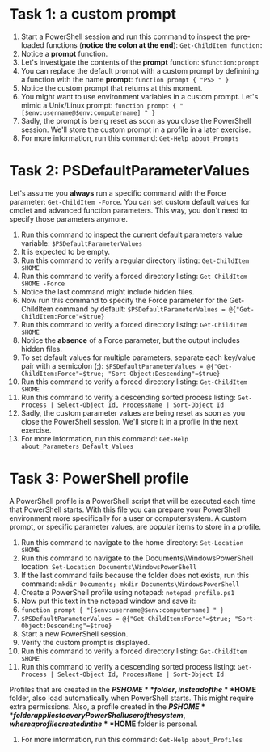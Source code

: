 # Task 1: a custom prompt
1. Start a PowerShell session and run this command to inspect the pre-loaded functions (**notice the colon at the end**): ```Get-ChildItem function:```
2. Notice a **prompt** function. 
3. Let's investigate the contents of the **prompt** function: ```$function:prompt```
4. You can replace the default prompt with a custom prompt by definining a function with the name **prompt**: ```function prompt { "PS> " }```
5. Notice the custom prompt that returns at this moment.
6. You might want to use environment variables in a custom prompt. Let's mimic a Unix/Linux prompt: ```function prompt { "[$env:username@$env:computername] " }```
7. Sadly, the prompt is being reset as soon as you close the PowerShell session. We'll store the custom prompt in a profile in a later exercise.
8. For more information, run this command: ```Get-Help about_Prompts```


# Task 2: PSDefaultParameterValues
Let's assume you **always** run a specific command with the Force parameter: ```Get-ChildItem -Force```. You can set custom default values for cmdlet and advanced function parameters. This way, you don't need to specify those parameters anymore.
1. Run this command to inspect the current default parameters value variable: ```$PSDefaultParameterValues```
2. It is expected to be empty.
3. Run this command to verify a regular directory listing: ```Get-ChildItem $HOME```
4. Run this command to verify a forced directory listing: ```Get-ChildItem $HOME -Force```
5. Notice the last command might include hidden files.
6. Now run this command to specify the Force parameter for the Get-ChildItem command by default: ```$PSDefaultParameterValues = @{"Get-ChildItem:Force"=$true}```
7. Run this command to verify a forced directory listing: ```Get-ChildItem $HOME```
8. Notice the **absence** of a Force parameter, but the output includes hidden files.
9. To set default values for multiple parameters, separate each key/value pair with a semicolon (;): ```$PSDefaultParameterValues = @{"Get-ChildItem:Force"=$true; "Sort-Object:Descending"=$true}```
10. Run this command to verify a forced directory listing: ```Get-ChildItem $HOME```
11. Run this command to verify a descending sorted process listing: ```Get-Process | Select-Object Id, ProcessName | Sort-Object Id```
12. Sadly, the custom parameter values are being reset as soon as you close the PowerShell session. We'll store it in a profile in the next exercise.
13. For more information, run this command: ```Get-Help about_Parameters_Default_Values```


# Task 3: PowerShell profile
A PowerShell profile is a PowerShell script that will be executed each time that PowerShell starts. With this file you can prepare your PowerShell environment more specifically for a user or computersystem. A custom prompt, or specific parameter values, are popular items to store in a profile.
1. Run this command to navigate to the home directory: ```Set-Location $HOME```
2. Run this command to navigate to the Documents\WindowsPowerShell location: ```Set-Location Documents\WindowsPowerShell```
3. If the last command fails because the folder does not exists, run this command: ```mkdir Documents; mkdir Documents\WindowsPowerShell```
4. Create a PowerShell profile using notepad: ```notepad profile.ps1```
5. Now put this text in the notepad window and save it:
6. ```function prompt { "[$env:username@$env:computername] " }```
7. ```$PSDefaultParameterValues = @{"Get-ChildItem:Force"=$true; "Sort-Object:Descending"=$true}```
8. Start a new PowerShell session.
9. Verify the custom prompt is displayed.
10. Run this command to verify a forced directory listing: ```Get-ChildItem $HOME```
11. Run this command to verify a descending sorted process listing: ```Get-Process | Select-Object Id, ProcessName | Sort-Object Id```

Profiles that are created in the **$PSHOME** folder, instead of the **$HOME** folder, also load automatically when PowerShell starts. This might require extra permissions. Also, a profile created in the **$PSHOME** folder applies to every PowerShell user of the system, where a profile created in the **$HOME** folder is personal.

1. For more information, run this command: ```Get-Help about_Profiles```
